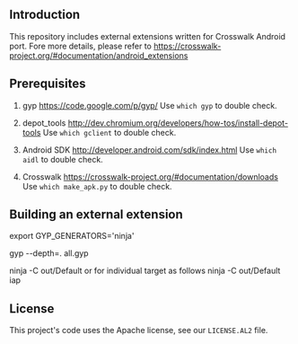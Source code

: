 ## Introduction
This repository includes external extensions written for Crosswalk Android port.
Fore more details, please refer to https://crosswalk-project.org/#documentation/android_extensions

## Prerequisites
1. gyp
https://code.google.com/p/gyp/
Use `which gyp` to double check.

2. depot_tools
http://dev.chromium.org/developers/how-tos/install-depot-tools
Use `which gclient` to double check.

3. Android SDK
http://developer.android.com/sdk/index.html
Use `which aidl` to double check.

4. Crosswalk
https://crosswalk-project.org/#documentation/downloads
Use `which make_apk.py` to double check.

## Building an external extension
export GYP_GENERATORS='ninja'

gyp --depth=. all.gyp

ninja -C out/Default or for individual target as follows ninja -C out/Default iap

## License
This project's code uses the Apache license, see our `LICENSE.AL2` file.

